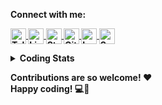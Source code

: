 <!-- <hr/>
<p align="center">I'm currently in the process of updating my portfolio and all profiles. Kindly check back later to see the latest updates.</p>
<hr/> -->

<b>Connect with me:<b>

<p align="left">
  <a href="https://t.me/THammami01" target="blank">
    <img align="center" src="https://img.shields.io/badge/-Telegram-1572B6?style=for-the-badge&logo=Telegram&logoColor=white" alt="Telegram" height="25" />
  </a>

  <a href="https://www.linkedin.com/in/thammami01" target="blank">
    <img align="center" src="https://img.shields.io/badge/-LinkedIn-0077b5?style=for-the-badge&logo=LinkedIn&logoColor=white" alt="LinkedIn" height="25" />
  </a>
  
  <!-- <a href="https://www.sololearn.com/profile/14095074" target="blank">
    <img align="center" src="https://img.shields.io/badge/-SoloLearn-6b7f99?style=for-the-badge&logo=SoloLearn&logoColor=white" alt="SoloLearn" height="25" />
  </a> -->
  
  <!-- <a href="https://www.hackerrank.com/THammami01" target="blank">
    <img align="center" src="https://img.shields.io/badge/-HackerRank-39424e?style=for-the-badge&logo=HackerRank&logoColor=white" alt="HackerRank" height="25" />
  </a> -->
  
  <!-- <a href="https://www.freecodecamp.org/thammami01" target="blank">
    <img align="center" src="https://img.shields.io/badge/-freeCodeCamp-0a0a23?style=for-the-badge&logo=freeCodeCamp&logoColor=white" alt="freeCodeCamp" height="25" />
  </a> -->

  <a href="https://stackoverflow.com/users/11542205" target="blank">
    <img align="center" src="https://img.shields.io/badge/-StackOverflow-2d2d2d?style=for-the-badge&logo=StackOverflow" alt="StackOverflow" height="25" />
  </a>
  
  <a href="https://gitlab.com/THammami01" target="blank">
    <img align="center" src="https://img.shields.io/badge/-GitLab-1f1e24?style=for-the-badge&logo=GitLab" alt="GitLab" height="25" />
  </a>

  <a href="https://leetcode.com/THammami01" target="blank">
    <img align="center" src="https://img.shields.io/badge/-LeetCode-181a1b?style=for-the-badge&logo=LeetCode" alt="LeetCode" height="25" />
  </a>

  <a href="https://dev.to/thammami01" target="blank">
    <img align="center" src="https://img.shields.io/badge/-Dev.to-171717?style=for-the-badge&logo=Dev.to" alt="SoloLearn" height="25" />
  </a>
</p>

<details>
  <summary><b>Coding Stats</b></summary>
  <br />

  <div>
     <img src="https://github-readme-stats.vercel.app/api/top-langs?username=thammami01&show_icons=true&locale=en&layout=compact&theme=radical" alt="thammami01" />
  </div>

  <div>
    <img src="https://github-readme-stats.vercel.app/api?username=thammami01&show_icons=true&locale=en&theme=radical" alt="thammami01" />
  </div>

  <div>
    <img src="https://github-readme-streak-stats.herokuapp.com/?user=thammami01&theme=radical" alt="thammami01" />
  </div>

  <div>
    <img src="https://github-readme-stats.vercel.app/api/wakatime?theme=radical&username=@THammami01" alt="Wakatime"/>
  </div>
</details>

Contributions are so welcome! ❤️<br />
Happy coding! 💻🎉
